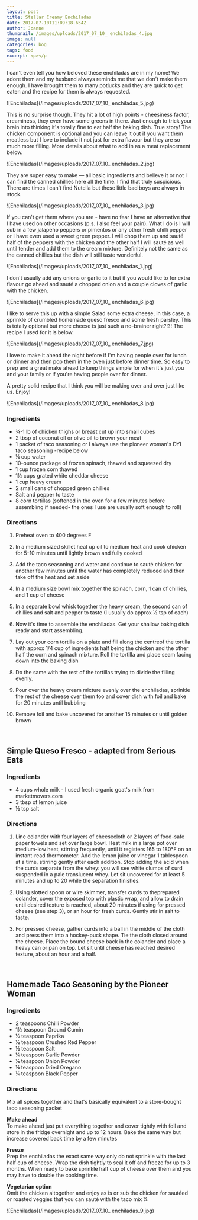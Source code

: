 ```yaml
---
layout: post
title: Stellar Creamy Enchiladas
date: 2017-07-10T11:09:18.654Z
author: Joanne
thumbnail: /images/uploads/2017_07_10_ enchiladas_4.jpg
image: null
categories: bog
tags: food
excerpt: <p></p
---
```

I can't even tell you how beloved these enchiladas are in my home! We adore them and my husband always reminds me that we don't make them enough. I have brought them to many potlucks and they are quick to get eaten and the recipe for them is always requested.  

![Enchiladas](/images/uploads/2017_07_10_ enchiladas_5.jpg) 

This is no surprise though. They hit a lot of high points - cheesiness factor, creaminess, they even have some greens in there. Just enough to trick your brain into thinking it's totally fine to eat half the baking dish. True story! The chicken component is optional and you can leave it out if you want them meatless but I love to include it not just for extra flavour but they are so much more filling.  More details about what to add in as a meat replacement below.  

![Enchiladas](/images/uploads/2017_07_10_ enchiladas_2.jpg)

They are super easy to make &mdash; all basic ingredients and believe it or not I can find the canned chillies here all the time. I find that truly suspicious. There are times I can't find Nutella but these little bad boys are always in stock.  

![Enchiladas](/images/uploads/2017_07_10_ enchiladas_3.jpg)
   
If you can't get them where you are - have no fear I have an alternative that I have used on other occasions (p.s. I also feel your pain). What I do is I will sub in a few jalapeño peppers or pimentos or any other fresh chilli pepper or I have even used a sweet green pepper. I will chop them up and sauté half of the peppers with the chicken and the other half I will sauté as well until tender and add them to the cream mixture. Definitely not the same as the canned chillies but the dish will still taste wonderful.  

![Enchiladas](/images/uploads/2017_07_10_ enchiladas_1.jpg)

I don't usually add any onions or garlic to it but if you would like to for extra flavour go ahead and sauté a chopped onion and a couple cloves of garlic with the chicken.  

![Enchiladas](/images/uploads/2017_07_10_ enchiladas_6.jpg) 

I like to serve this up with a simple Salad some extra cheese, in this case, a sprinkle of crumbled homemade queso fresco and some fresh parsley.  This is totally optional but more cheese is just such a no-brainer right?!?! The recipe I used for it is below.  

![Enchiladas](/images/uploads/2017_07_10_ enchiladas_7.jpg) 

I love to make it ahead the night before if I'm having people over for lunch or dinner and then pop them in the oven just before dinner time. So easy to prep and a great make ahead to keep things simple for when it's just you and your family or if you're having people over for dinner.  

A pretty solid recipe that I think you will be making over and over just like us. Enjoy!  

![Enchiladas](/images/uploads/2017_07_10_ enchiladas_8.jpg)

### Ingredients 
* &frac34;-1 lb of chicken thighs or breast cut up into small cubes
* 2 tbsp of coconut oil or olive oil to brown your meat 
* 1 packet of taco seasoning or I always use the pioneer woman's DYI taco seasoning -recipe below
* &frac14; cup water 
* 10-ounce package of frozen spinach, thawed and squeezed dry 
* 1 cup frozen corn thawed 
* 1&frac12; cups grated white cheddar cheese 
* 1 cup heavy cream 
* 2 small cans of chopped green chillies 
* Salt and pepper to taste 
* 8 corn tortillas (softened in the oven for a few minutes before assembling if needed- the ones I use are usually soft enough to roll) 

### Directions 

1. Preheat oven to 400 degrees F 

2. In a medium sized skillet heat up oil to medium heat and cook chicken for 5-10 minutes until lightly brown and fully cooked 

3. Add the taco seasoning and water and continue to sauté chicken for another few minutes until the water has completely reduced and then take off the  heat and set aside 

4. In a medium size bowl mix together the spinach, corn, 1 can of chillies, and 1 cup of cheese 

5. In a separate bowl whisk together the heavy cream, the second can of chillies​ and salt and pepper to taste (I usually do approx &frac12; tsp of each)

6. Now it's time to assemble the enchiladas. Get your shallow baking dish ready and start assembling. 

7. Lay out your corn tortilla on a plate and fill along the centre​ of the tortilla with approx 1/4 cup of ingredients half being the chicken and the other half the corn and spinach mixture.  Roll the tortilla  and place seam facing down into the baking dish 

8. Do the same with the rest of the tortillas trying to divide the filling evenly. 

9. Pour over the heavy cream mixture evenly over the enchiladas, sprinkle the rest of the cheese over them too and cover dish with foil and bake for 20 minutes until bubbling

10. Remove foil and bake uncovered for another 15 minutes or until golden brown 
<br>

## Simple Queso Fresco - adapted from Serious Eats 

### Ingredients 
* 4 cups whole milk - I used fresh organic goat's milk from marketmovers.com
* 3 tbsp of lemon juice 
* &frac12; tsp salt 

### Directions 
1. Line colander with four layers of cheesecloth or 2 layers of food-safe paper towels and set over large bowl. Heat milk in a large pot over medium-low heat, stirring frequently, until it registers 165 to 180°F on an instant-read thermometer. Add the lemon juice or vinegar 1 tablespoon at a time, stirring gently after each addition. Stop adding the acid when the curds separate from the whey: you will see white clumps of curd suspended in a pale translucent whey. Let sit uncovered for at least 5 minutes and up to 20 while the separation finishes.

2. Using slotted spoon or wire skimmer, transfer curds to the ​prepared colander, cover the exposed top with plastic wrap​, and allow to drain until desired texture is reached, about 20 minutes if using for pressed cheese (see step 3), or an hour for fresh curds. Gently stir in salt to taste.

3. For pressed cheese, gather curds into a ball in the middle of the cloth and press them into a hockey-puck shape. Tie the cloth closed around the cheese. Place the bound cheese back in the colander and place a heavy can or pan on top. Let sit until cheese has reached desired texture, about an hour and a half.
<br>

## Homemade Taco Seasoning by the Pioneer Woman 

### Ingredients
* 2 teaspoons Chilli Powder
* 1&frac12; teaspoon Ground Cumin
* &frac12; teaspoon Paprika
* &frac12; teaspoon Crushed Red Pepper
* &frac12; teaspoon Salt
* &frac14; teaspoon Garlic Powder
* &frac14; teaspoon Onion Powder
* &frac14; teaspoon Dried Oregano
* &frac14; teaspoon Black Pepper

### Directions
Mix all spices together and that's basically equivalent to a store-bought taco seasoning packet 

**Make ahead**  
To make ahead just put everything together and cover tightly with foil and store in the fridge overnight and up to 12 hours. Bake the same way but increase covered back time by a few minutes 

**Freeze**  
Prep the enchiladas the exact same way only do not sprinkle with the last half cup of cheese.  Wrap the dish tightly to seal it off and freeze for up to 3 months.  When ready to bake sprinkle half cup of cheese over them and you may have to double the cooking time. 

**Vegetarian option**  
Omit the chicken altogether and enjoy as is or sub the chicken for sautéed  or  roasted veggies that you can sauté with the taco  mix &frac14;  

![Enchiladas](/images/uploads/2017_07_10_ enchiladas_9.jpg)



